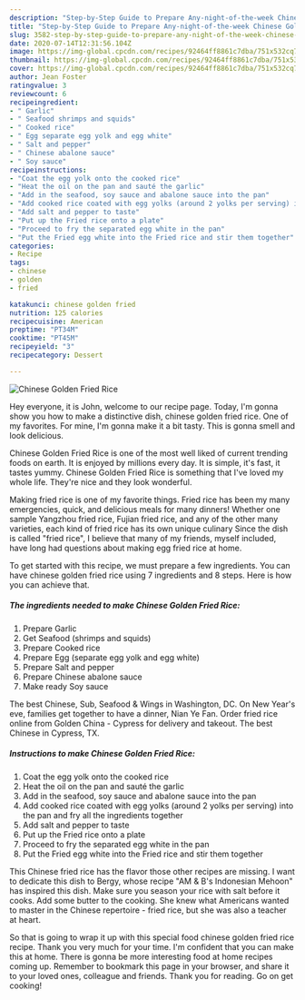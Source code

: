 ```yaml
---
description: "Step-by-Step Guide to Prepare Any-night-of-the-week Chinese Golden Fried Rice"
title: "Step-by-Step Guide to Prepare Any-night-of-the-week Chinese Golden Fried Rice"
slug: 3582-step-by-step-guide-to-prepare-any-night-of-the-week-chinese-golden-fried-rice
date: 2020-07-14T12:31:56.104Z
image: https://img-global.cpcdn.com/recipes/92464ff8861c7dba/751x532cq70/chinese-golden-fried-rice-recipe-main-photo.jpg
thumbnail: https://img-global.cpcdn.com/recipes/92464ff8861c7dba/751x532cq70/chinese-golden-fried-rice-recipe-main-photo.jpg
cover: https://img-global.cpcdn.com/recipes/92464ff8861c7dba/751x532cq70/chinese-golden-fried-rice-recipe-main-photo.jpg
author: Jean Foster
ratingvalue: 3
reviewcount: 6
recipeingredient:
- " Garlic"
- " Seafood shrimps and squids"
- " Cooked rice"
- " Egg separate egg yolk and egg white"
- " Salt and pepper"
- " Chinese abalone sauce"
- " Soy sauce"
recipeinstructions:
- "Coat the egg yolk onto the cooked rice"
- "Heat the oil on the pan and sauté the garlic"
- "Add in the seafood, soy sauce and abalone sauce into the pan"
- "Add cooked rice coated with egg yolks (around 2 yolks per serving) into the pan and fry all the ingredients together"
- "Add salt and pepper to taste"
- "Put up the Fried rice onto a plate"
- "Proceed to fry the separated egg white in the pan"
- "Put the Fried egg white into the Fried rice and stir them together"
categories:
- Recipe
tags:
- chinese
- golden
- fried

katakunci: chinese golden fried 
nutrition: 125 calories
recipecuisine: American
preptime: "PT34M"
cooktime: "PT45M"
recipeyield: "3"
recipecategory: Dessert

---
```



![Chinese Golden Fried Rice](https://img-global.cpcdn.com/recipes/92464ff8861c7dba/751x532cq70/chinese-golden-fried-rice-recipe-main-photo.jpg)

Hey everyone, it is John, welcome to our recipe page. Today, I'm gonna show you how to make a distinctive dish, chinese golden fried rice. One of my favorites. For mine, I'm gonna make it a bit tasty. This is gonna smell and look delicious.

Chinese Golden Fried Rice is one of the most well liked of current trending foods on earth. It is enjoyed by millions every day. It is simple, it's fast, it tastes yummy. Chinese Golden Fried Rice is something that I've loved my whole life. They're nice and they look wonderful.

Making fried rice is one of my favorite things. Fried rice has been my many emergencies, quick, and delicious meals for many dinners! Whether one sample Yangzhou fried rice, Fujian fried rice, and any of the other many varieties, each kind of fried rice has its own unique culinary Since the dish is called &#34;fried rice&#34;, I believe that many of my friends, myself included, have long had questions about making egg fried rice at home.


To get started with this recipe, we must prepare a few ingredients. You can have chinese golden fried rice using 7 ingredients and 8 steps. Here is how you can achieve that.

<!--inarticleads1-->

##### The ingredients needed to make Chinese Golden Fried Rice:

1. Prepare  Garlic
1. Get  Seafood (shrimps and squids)
1. Prepare  Cooked rice
1. Prepare  Egg (separate egg yolk and egg white)
1. Prepare  Salt and pepper
1. Prepare  Chinese abalone sauce
1. Make ready  Soy sauce


The best Chinese, Sub, Seafood &amp; Wings in Washington, DC. On New Year&#39;s eve, families get together to have a dinner, Nian Ye Fan. Order fried rice online from Golden China - Cypress for delivery and takeout. The best Chinese in Cypress, TX. 

<!--inarticleads2-->

##### Instructions to make Chinese Golden Fried Rice:

1. Coat the egg yolk onto the cooked rice
1. Heat the oil on the pan and sauté the garlic
1. Add in the seafood, soy sauce and abalone sauce into the pan
1. Add cooked rice coated with egg yolks (around 2 yolks per serving) into the pan and fry all the ingredients together
1. Add salt and pepper to taste
1. Put up the Fried rice onto a plate
1. Proceed to fry the separated egg white in the pan
1. Put the Fried egg white into the Fried rice and stir them together


This Chinese fried rice has the flavor those other recipes are missing. I want to dedicate this dish to Bergy, whose recipe &#34;AM &amp; B&#39;s Indonesian Mehoon&#34; has inspired this dish. Make sure you season your rice with salt before it cooks. Add some butter to the cooking. She knew what Americans wanted to master in the Chinese repertoire - fried rice, but she was also a teacher at heart. 

So that is going to wrap it up with this special food chinese golden fried rice recipe. Thank you very much for your time. I'm confident that you can make this at home. There is gonna be more interesting food at home recipes coming up. Remember to bookmark this page in your browser, and share it to your loved ones, colleague and friends. Thank you for reading. Go on get cooking!
